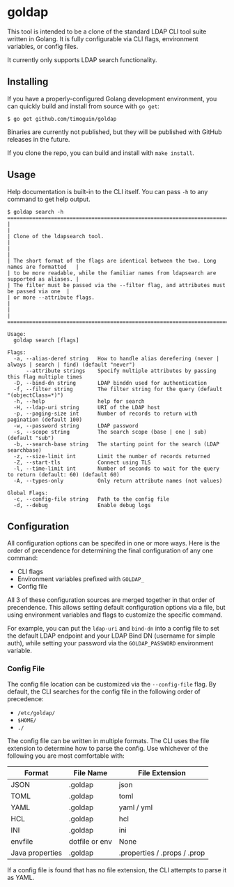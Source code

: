 # goldap

This tool is intended to be a clone of the standard LDAP CLI tool suite written in
Golang. It is fully configurable via CLI flags, environment variables, or config files.

It currently only supports LDAP search functionality.

## Installing

If you have a properly-configured Golang development environment, you can quickly build
and install from source with `go get`:

```
$ go get github.com/timoguin/goldap
```

Binaries are currently not published, but they will be published with GitHub releases
in the future.

If you clone the repo, you can build and install with `make install`.

## Usage

Help documentation is built-in to the CLI itself. You can pass `-h` to any command to
get help output.

```
$ goldap search -h
===========================================================================================
|                                                                                         |
| Clone of the ldapsearch tool.                                                           |
|                                                                                         |
| The short format of the flags are identical between the two. Long names are formatted   |
| to be more readable, while the familiar names from ldapsearch are supported as aliases. |
| The filter must be passed via the --filter flag, and attributes must be passed via one  |
| or more --attribute flags.                                                              |
|                                                                                         |  
===========================================================================================

Usage:
  goldap search [flags]

Flags:
  -a, --alias-deref string   How to handle alias derefering (never | always | search | find) (default "never")
      --attribute strings    Specify multiple attributes by passing this flag multiple times
  -D, --bind-dn string       LDAP binddn used for authentication
  -f, --filter string        The filter string for the query (default "(objectClass=*)")
  -h, --help                 help for search
  -H, --ldap-uri string      URI of the LDAP host
  -p, --paging-size int      Number of records to return with pagination (default 100)
  -w, --password string      LDAP password
  -s, --scope string         The search scope (base | one | sub) (default "sub")
  -b, --search-base string   The starting point for the search (LDAP searchbase)
  -z, --size-limit int       Limit the number of records returned
  -Z, --start-tls            Connect using TLS
  -l, --time-limit int       Number of seconds to wait for the query to return (default: 60) (default 60)
  -A, --types-only           Only return attribute names (not values)

Global Flags:
  -c, --config-file string   Path to the config file
  -d, --debug                Enable debug logs
```

## Configuration

All configuration options can be specifed in one or more ways. Here is the order of
precendence for determining the final configuration of any one command:

- CLI flags
- Environment variables prefixed with `GOLDAP_`
- Config file

All 3 of these configuration sources are merged together in that order of precendence.
This allows setting default configuration options via a file, but using environment
variables and flags to customize the specific command.

For example, you can put the `ldap-uri` and `bind-dn` into a config file to set the
default LDAP endpoint and your LDAP Bind DN (username for simple auth), while setting
your password via the `GOLDAP_PASSWORD` environment variable.

### Config File

The config file location can be customized via the `--config-file` flag. By default,
the CLI searches for the config file in the following order of precedence:

- `/etc/goldap/`
- `$HOME/`
- `./`

The config file can be written in multiple formats. The CLI uses the file extension to
determine how to parse the config. Use whichever of the following you are most
comfortable with:

| Format          | File Name      | File Extension               |
|-----------------|----------------|------------------------------|
| JSON            | .goldap        | json                         |
| TOML            | .goldap        | toml                         |
| YAML            | .goldap        | yaml / yml                   |
| HCL             | .goldap        | hcl                          |
| INI             | .goldap        | ini                          |
| envfile         | dotfile or env | None                         |
| Java properties | .goldap        | .properties / .props / .prop |

If a config file is found that has no file extension, the CLI attempts to parse it as
YAML.
